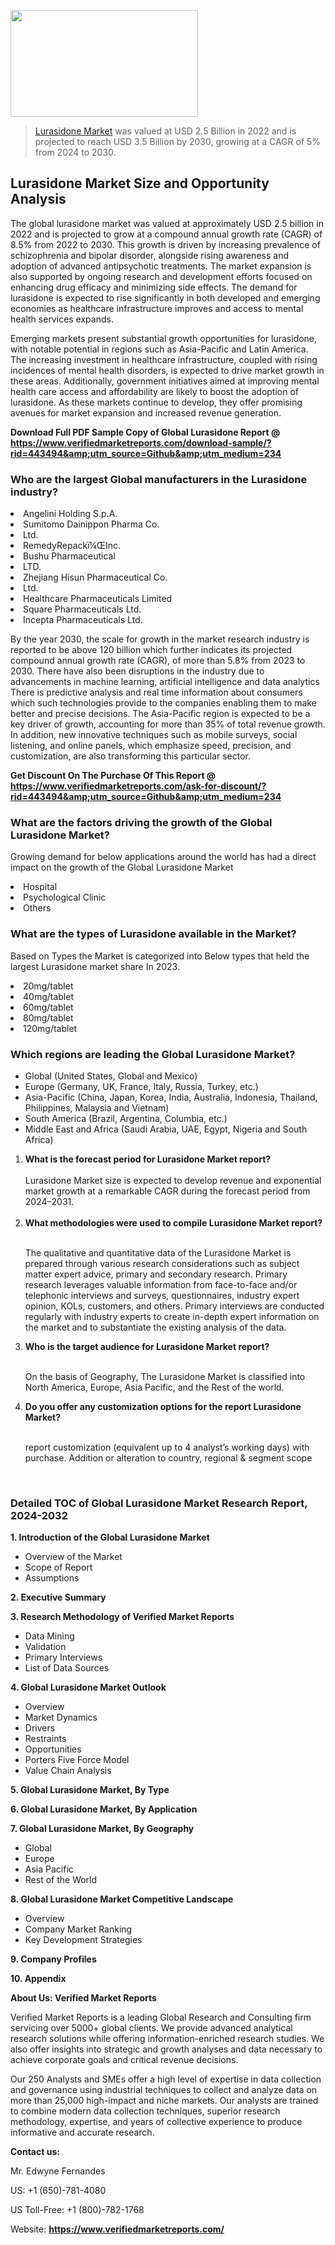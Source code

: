 
<img src="https://ffe5etoiles.com/wp-content/uploads/2024/12/MST1-300x171.png" alt="" width="300" height="171" class="alignnone size-medium wp-image-20088" /><blockquote><p><p><a href="https://www.verifiedmarketreports.com/download-sample/?rid=443494&utm_source=Github&utm_medium=234" target="_blank">Lurasidone Market</a> was valued at USD 2.5 Billion in 2022 and is projected to reach USD 3.5 Billion by 2030, growing at a CAGR of 5% from 2024 to 2030.</p></blockquote><p><h2>Lurasidone Market Size and Opportunity Analysis</h2> <p>The global lurasidone market was valued at approximately USD 2.5 billion in 2022 and is projected to grow at a compound annual growth rate (CAGR) of 8.5% from 2022 to 2030. This growth is driven by increasing prevalence of schizophrenia and bipolar disorder, alongside rising awareness and adoption of advanced antipsychotic treatments. The market expansion is also supported by ongoing research and development efforts focused on enhancing drug efficacy and minimizing side effects. The demand for lurasidone is expected to rise significantly in both developed and emerging economies as healthcare infrastructure improves and access to mental health services expands.</p> <p>Emerging markets present substantial growth opportunities for lurasidone, with notable potential in regions such as Asia-Pacific and Latin America. The increasing investment in healthcare infrastructure, coupled with rising incidences of mental health disorders, is expected to drive market growth in these areas. Additionally, government initiatives aimed at improving mental health care access and affordability are likely to boost the adoption of lurasidone. As these markets continue to develop, they offer promising avenues for market expansion and increased revenue generation.</p> </p><p class=""><strong>Download Full PDF Sample Copy of Global Lurasidone Report @ <a href="https://www.verifiedmarketreports.com/download-sample/?rid=443494&amp;utm_source=Github&amp;utm_medium=234" target="_blank">https://www.verifiedmarketreports.com/download-sample/?rid=443494&amp;utm_source=Github&amp;utm_medium=234</a></strong></p><h3 id="" class="">Who are the largest Global manufacturers in the Lurasidone industry?</h3><p><li>Angelini Holding S.p.A.</li><li> Sumitomo Dainippon Pharma Co.</li><li> Ltd.</li><li> RemedyRepackï¼ŒInc.</li><li> Bushu Pharmaceutical</li><li> LTD.</li><li> Zhejiang Hisun Pharmaceutical Co.</li><li> Ltd.</li><li> Healthcare Pharmaceuticals Limited</li><li> Square Pharmaceuticals Ltd.</li><li> Incepta Pharmaceuticals Ltd.</li></p><div class=""><div class="" dir="" data-message-author-role="" data-message-id="" data-message-model-slug=""><div class=""><div class=""><div class=""><div class="" dir="" data-message-author-role="" data-message-id="" data-message-model-slug=""><div class=""><div class=""><p>By the year 2030, the scale for growth in the market research industry is reported to be above 120 billion which further indicates its projected compound annual growth rate (CAGR), of more than 5.8% from 2023 to 2030. There have also been disruptions in the industry due to advancements in machine learning, artificial intelligence and data analytics There is predictive analysis and real time information about consumers which such technologies provide to the companies enabling them to make better and precise decisions. The Asia-Pacific region is expected to be a key driver of growth, accounting for more than 35% of total revenue growth. In addition, new innovative techniques such as mobile surveys, social listening, and online panels, which emphasize speed, precision, and customization, are also transforming this particular sector.</p><p><strong>Get Discount On The Purchase Of This Report @&nbsp; <a href="https://www.verifiedmarketreports.com/ask-for-discount/?rid=443494&amp;utm_source=Github&amp;utm_medium=234" target="_blank">https://www.verifiedmarketreports.com/ask-for-discount/?rid=443494&amp;utm_source=Github&amp;utm_medium=234</a></strong></p></div></div></div></div></div></div></div></div><h3 id="" class="">What are the factors driving the growth of the Global Lurasidone Market?</h3><p id="" class="">Growing demand for below applications around the world has had a direct impact on the growth of the Global Lurasidone Market</p><p id="" class=""><li>Hospital</li><li> Psychological Clinic</li><li> Others</li></p><h3 id="" class="">What are the types of Lurasidone available in the Market?</h3><p id="" class="">Based on Types the Market is categorized into Below types that held the largest Lurasidone market share In 2023.</p><p id="" class=""><li>20mg/tablet</li><li> 40mg/tablet</li><li> 60mg/tablet</li><li> 80mg/tablet</li><li> 120mg/tablet</li></p><h3 id="" class="">Which regions are leading the Global Lurasidone Market?</h3><ul><li>Global (United States, Global and Mexico)</li><li>Europe (Germany, UK, France, Italy, Russia, Turkey, etc.)</li><li>Asia-Pacific (China, Japan, Korea, India, Australia, Indonesia, Thailand, Philippines, Malaysia and Vietnam)</li><li>South America (Brazil, Argentina, Columbia, etc.)</li><li>Middle East and Africa (Saudi Arabia, UAE, Egypt, Nigeria and South Africa)</li></ul><p><ol><li><strong>What is the forecast period for Lurasidone Market report?<br /></strong><br /><span data-sheets-root="1" data-sheets-value="{&quot;1&quot;:2,&quot;2&quot;:&quot;XXXX size is expected to develop revenue and exponential market growth at a remarkable CAGR during the forecast period from 2024&ndash;2030.&quot;}" data-sheets-userformat="{&quot;2&quot;:12674,&quot;4&quot;:{&quot;1&quot;:2,&quot;2&quot;:16776960},&quot;10&quot;:2,&quot;11&quot;:0,&quot;15&quot;:&quot;Arial&quot;,&quot;16&quot;:12}">Lurasidone Market size is expected to develop revenue and exponential market growth at a remarkable CAGR during the forecast period from 2024&ndash;2031.</span><br /><br /></li><li><strong>What methodologies were used to compile Lurasidone Market report?<br /><br /></strong><p>The qualitative and quantitative data of the&nbsp;Lurasidone Market is prepared through various research considerations such as subject matter expert advice, primary and secondary research. Primary research leverages valuable information from face-to-face and/or telephonic interviews and surveys, questionnaires, industry expert opinion, KOLs, customers, and others. Primary interviews are conducted regularly with industry experts to create in-depth expert information on the market and to substantiate the existing analysis of the data.&nbsp;</p></li><li><strong>Who is the target audience for Lurasidone Market report?<br /><br /></strong><p>On the basis of Geography, The&nbsp;Lurasidone Market is classified into North America, Europe, Asia Pacific, and the Rest of the world.</p></li><li><strong>Do you offer any customization options for the report Lurasidone Market?<br /><br /></strong><p>report customization (equivalent up to 4 analyst&rsquo;s working days) with purchase. Addition or alteration to country, regional &amp; segment scope</p><p>&nbsp;</p></li></ol></p><h3 id="" class="">Detailed TOC of Global Lurasidone Market Research Report, 2024-2032</h3><p id="" class=""><strong>1. Introduction of the Global Lurasidone Market</strong></p><ul><li>Overview of the Market</li><li>Scope of Report</li><li>Assumptions</li></ul><p id="" class=""><strong>2. Executive Summary</strong></p><p id="" class=""><strong>3. Research Methodology of&nbsp;Verified Market Reports</strong></p><ul><li>Data Mining</li><li>Validation</li><li>Primary Interviews</li><li>List of Data Sources</li></ul><p id="" class=""><strong>4. Global Lurasidone Market Outlook</strong></p><ul><li>Overview</li><li>Market Dynamics</li><li>Drivers</li><li>Restraints</li><li>Opportunities</li><li>Porters Five Force Model</li><li>Value Chain Analysis</li></ul><p id="" class=""><strong>5. Global Lurasidone Market, By&nbsp;Type</strong></p><p id="" class=""><strong>6. Global Lurasidone Market, By Application</strong></p><p id="" class=""><strong>7. Global Lurasidone Market, By Geography</strong></p><ul><li>Global</li><li>Europe</li><li>Asia Pacific</li><li>Rest of the World</li></ul><p id="" class=""><strong>8. Global Lurasidone Market Competitive Landscape</strong></p><ul><li>Overview</li><li>Company Market Ranking</li><li>Key Development Strategies</li></ul><p id="" class=""><strong>9. Company Profiles</strong></p><p id="" class=""><strong>10. Appendix</strong></p><p id="" class=""><strong>About Us: Verified Market Reports</strong></p><p id="" class="">Verified Market Reports is a leading Global Research and Consulting firm servicing over 5000+ global clients. We provide advanced analytical research solutions while offering information-enriched research studies. We also offer insights into strategic and growth analyses and data necessary to achieve corporate goals and critical revenue decisions.</p><p id="" class="">Our 250 Analysts and SMEs offer a high level of expertise in data collection and governance using industrial techniques to collect and analyze data on more than 25,000 high-impact and niche markets. Our analysts are trained to combine modern data collection techniques, superior research methodology, expertise, and years of collective experience to produce informative and accurate research.</p><p id="" class=""><strong>Contact us:</strong></p><p id="" class="">Mr. Edwyne Fernandes</p><p id="" class="">US: +1 (650)-781-4080</p><p id="" class="">US Toll-Free: +1 (800)-782-1768</p><p id="" class="">Website: <a target="" data-test-app-aware-link=""><strong>https://www.verifiedmarketreports.com/</strong></a></p>
